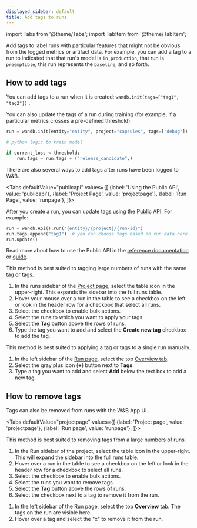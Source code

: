```yaml
---
displayed_sidebar: default
title: Add tags to runs
---
```

import Tabs from '@theme/Tabs';
import TabItem from '@theme/TabItem';

Add tags to label runs with particular features that might not be obvious from the logged metrics or artifact data. For example, you can add a tag to a run to indicated that that run's model is `in_production`, that run is `preemptible`, this run represents the `baseline`, and so forth.

## How to add tags

You can add tags to a run when it is created: `wandb.init(tags=["tag1", "tag2"])` .

You can also update the tags of a run during training (for example, if a particular metrics crosses a pre-defined threshold):

```python
run = wandb.init(entity="entity", project="capsules", tags=["debug"])

# python logic to train model

if current_loss < threshold:
    run.tags = run.tags + ("release_candidate",)
```

There are also several ways to add tags after runs have been logged to W&B.

<Tabs
  defaultValue="publicapi"
  values={[
    {label: 'Using the Public API', value: 'publicapi'},
    {label: 'Project Page', value: 'projectpage'},
    {label: 'Run Page', value: 'runpage'},
  ]}>
  <TabItem value="publicapi">

After you create a run, you can update tags using [the Public API](../track/public-api-guide.md). For example:

```python
run = wandb.Api().run("{entity}/{project}/{run-id}")
run.tags.append("tag1")  # you can choose tags based on run data here
run.update()
```

Read more about how to use the Public API in the [reference documentation](../../../ref/README.md) or [guide](../track/public-api-guide.md).

  </TabItem>
  <TabItem value="projectpage">

This method is best suited to tagging large numbers of runs with the same tag or tags.

1. In the runs sidebar of the [Project page](../app/pages/project-page.md), select the table icon in the upper-right.  This expands the sidebar into the full runs table.
2. Hover your mouse over a run in the table to see a checkbox on the left or look in the header row for a checkbox that select all runs.
3. Select the checkbox to enable bulk actions. 
4. Select the runs to which you want to apply your tags.
5. Select the **Tag** button above the rows of runs.
6. Type the tag you want to add and select the **Create new tag** checkbox to add the tag.

  </TabItem>
  <TabItem value="runpage">

This method is best suited to applying a tag or tags to a single run manually.

1. In the left sidebar of the [Run page](./run-page.md), select the top [Overview tab](./run-page.md#overview-tab).
2. Select the gray plus icon (**+**) button next to **Tags**.
3. Type a tag you want to add and select **Add** below the text box to add a new tag.

  </TabItem>
</Tabs>



## How to remove tags

Tags can also be removed from runs with the W&B App UI.

<Tabs
  defaultValue="projectpage"
  values={[
    {label: 'Project page', value: 'projectpage'},
    {label: 'Run page', value: 'runpage'},
  ]}>
  <TabItem value="projectpage">

This method is best suited to removing tags from a large numbers of runs.

1. In the Run sidebar of the project, select the table icon in the upper-right.  This will expand the sidebar into the full runs table.
2. Hover over a run in the table to see a checkbox on the left or look in the header row for a checkbox to select all runs.
3. Select the checkbox to enable bulk actions. 
4. Select the runs you want to remove tags.
5. Select the **Tag** button above the rows of runs.
6. Select the checkbox next to a tag to remove it from the run.

  </TabItem>
  <TabItem value="runpage">

1. In the left sidebar of the Run page, select the top **Overview** tab. The tags on the run are visible here.
2. Hover over a tag and select the "x" to remove it from the run.

  </TabItem>
</Tabs>
